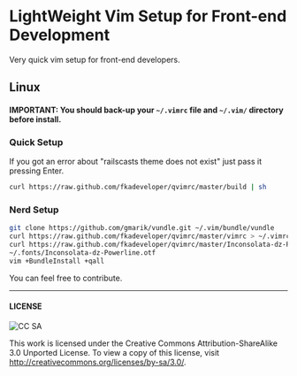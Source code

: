 LightWeight Vim Setup for Front-end Development
===============================================

Very quick vim setup for front-end developers.

## Linux

#### IMPORTANT: You should back-up your `~/.vimrc` file and `~/.vim/` directory before install.

### Quick Setup

If you got an error about "railscasts theme does not exist" just pass it pressing Enter.

```bash
curl https://raw.github.com/fkadeveloper/qvimrc/master/build | sh
```

### Nerd Setup

```bash
git clone https://github.com/gmarik/vundle.git ~/.vim/bundle/vundle
curl https://raw.github.com/fkadeveloper/qvimrc/master/vimrc > ~/.vimrc
curl https://raw.github.com/fkadeveloper/qvimrc/master/Inconsolata-dz-Powerline.otf > \
~/.fonts/Inconsolata-dz-Powerline.otf
vim +BundleInstall +qall
```

You can feel free to contribute.

----
#### LICENSE

![CC SA](http://i.creativecommons.org/l/by-sa/3.0/88x31.png)

This work is licensed under the Creative Commons Attribution-ShareAlike 3.0 Unported License. To view a copy of this license, visit http://creativecommons.org/licenses/by-sa/3.0/.